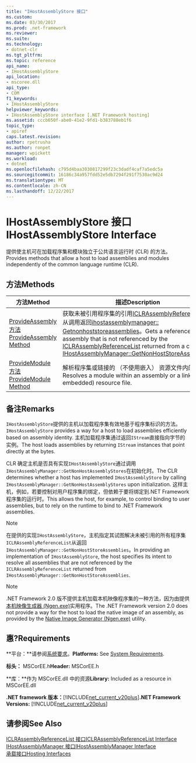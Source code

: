 ```yaml
---
title: "IHostAssemblyStore 接口"
ms.custom: 
ms.date: 03/30/2017
ms.prod: .net-framework
ms.reviewer: 
ms.suite: 
ms.technology:
- dotnet-clr
ms.tgt_pltfrm: 
ms.topic: reference
api_name:
- IHostAssemblyStore
api_location:
- mscoree.dll
api_type:
- COM
f1_keywords:
- IHostAssemblyStore
helpviewer_keywords:
- IHostAssemblyStore interface [.NET Framework hosting]
ms.assetid: cccb650f-abe0-41e2-9fd1-b383788eb1f6
topic_type:
- apiref
caps.latest.revision: 
author: rpetrusha
ms.author: ronpet
manager: wpickett
ms.workload:
- dotnet
ms.openlocfilehash: c795d4baa3030817299f23c3dadf4caf7a5edc5a
ms.sourcegitcommit: 16186c34a957fdd52e5db7294f291f7530ac9d24
ms.translationtype: MT
ms.contentlocale: zh-CN
ms.lasthandoff: 12/22/2017
---
```

# <a name="ihostassemblystore-interface"></a><span data-ttu-id="93ffd-102">IHostAssemblyStore 接口</span><span class="sxs-lookup"><span data-stu-id="93ffd-102">IHostAssemblyStore Interface</span></span>
<span data-ttu-id="93ffd-103">提供使主机可在加载程序集和模块独立于公共语言运行时 (CLR) 的方法。</span><span class="sxs-lookup"><span data-stu-id="93ffd-103">Provides methods that allow a host to load assemblies and modules independently of the common language runtime (CLR).</span></span>  
  
## <a name="methods"></a><span data-ttu-id="93ffd-104">方法</span><span class="sxs-lookup"><span data-stu-id="93ffd-104">Methods</span></span>  
  
|<span data-ttu-id="93ffd-105">方法</span><span class="sxs-lookup"><span data-stu-id="93ffd-105">Method</span></span>|<span data-ttu-id="93ffd-106">描述</span><span class="sxs-lookup"><span data-stu-id="93ffd-106">Description</span></span>|  
|------------|-----------------|  
|[<span data-ttu-id="93ffd-107">ProvideAssembly 方法</span><span class="sxs-lookup"><span data-stu-id="93ffd-107">ProvideAssembly Method</span></span>](../../../../docs/framework/unmanaged-api/hosting/ihostassemblystore-provideassembly-method.md)|<span data-ttu-id="93ffd-108">获取未被引用程序集的引用[ICLRAssemblyReferenceList](../../../../docs/framework/unmanaged-api/hosting/iclrassemblyreferencelist-interface.md)从调用返回[ihostassemblymanager:: Getnonhoststoreassemblies](../../../../docs/framework/unmanaged-api/hosting/ihostassemblymanager-getnonhoststoreassemblies-method.md)。</span><span class="sxs-lookup"><span data-stu-id="93ffd-108">Gets a reference to an assembly that is not referenced by the [ICLRAssemblyReferenceList](../../../../docs/framework/unmanaged-api/hosting/iclrassemblyreferencelist-interface.md) returned from a call to [IHostAssemblyManager::GetNonHostStoreAssemblies](../../../../docs/framework/unmanaged-api/hosting/ihostassemblymanager-getnonhoststoreassemblies-method.md).</span></span>|  
|[<span data-ttu-id="93ffd-109">ProvideModule 方法</span><span class="sxs-lookup"><span data-stu-id="93ffd-109">ProvideModule Method</span></span>](../../../../docs/framework/unmanaged-api/hosting/ihostassemblystore-providemodule-method.md)|<span data-ttu-id="93ffd-110">解析程序集或链接的 （不使用嵌入） 资源文件内的模块。</span><span class="sxs-lookup"><span data-stu-id="93ffd-110">Resolves a module within an assembly or a linked (not embedded) resource file.</span></span>|  
  
## <a name="remarks"></a><span data-ttu-id="93ffd-111">备注</span><span class="sxs-lookup"><span data-stu-id="93ffd-111">Remarks</span></span>  
 <span data-ttu-id="93ffd-112">`IHostAssemblyStore`提供的主机以加载程序集有效地基于程序集标识的方法。</span><span class="sxs-lookup"><span data-stu-id="93ffd-112">`IHostAssemblyStore` provides a way for a host to load assemblies efficiently based on assembly identity.</span></span> <span data-ttu-id="93ffd-113">主机加载程序集通过返回`IStream`直接指向字节的实例。</span><span class="sxs-lookup"><span data-stu-id="93ffd-113">The host loads assemblies by returning `IStream` instances that point directly at the bytes.</span></span>  
  
 <span data-ttu-id="93ffd-114">CLR 确定主机是否具有实现`IHostAssemblyStore`通过调用`IHostAssemblyManager::GetNonHostAssemblyStores`在初始化时。</span><span class="sxs-lookup"><span data-stu-id="93ffd-114">The CLR determines whether a host has implemented `IHostAssemblyStore` by calling `IHostAssemblyManager::GetNonHostAssemblyStores` upon initialization.</span></span> <span data-ttu-id="93ffd-115">这样主机，例如，若要控制对用户程序集的绑定，但依赖于要将绑定到.NET Framework 程序集的运行时。</span><span class="sxs-lookup"><span data-stu-id="93ffd-115">This allows the host, for example, to control binding to user assemblies, but to rely on the runtime to bind to .NET Framework assemblies.</span></span>  
  
> [!NOTE]
>  <span data-ttu-id="93ffd-116">在提供的实现`IHostAssemblyStore`，主机指定其试图解决未被引用的所有程序集`ICLRAssemblyReferenceList`从返回`IHostAssemblyManager::GetNonHostStoreAssemblies`。</span><span class="sxs-lookup"><span data-stu-id="93ffd-116">In providing an implementation of `IHostAssemblyStore`, the host specifies its intent to resolve all assemblies that are not referenced by the `ICLRAssemblyReferenceList` returned from `IHostAssemblyManager::GetNonHostStoreAssemblies`.</span></span>  
  
> [!NOTE]
>  <span data-ttu-id="93ffd-117">.NET Framework 2.0 版不提供主机加载本机映像程序集的一种方法，因为由提供[本机映像生成器 (Ngen.exe)](../../../../docs/framework/tools/ngen-exe-native-image-generator.md)实用程序。</span><span class="sxs-lookup"><span data-stu-id="93ffd-117">The .NET Framework version 2.0 does not provide a way for the host to load the native image of an assembly, as provided by the [Native Image Generator (Ngen.exe)](../../../../docs/framework/tools/ngen-exe-native-image-generator.md) utility.</span></span>  
  
## <a name="requirements"></a><span data-ttu-id="93ffd-118">惠?</span><span class="sxs-lookup"><span data-stu-id="93ffd-118">Requirements</span></span>  
 <span data-ttu-id="93ffd-119">**平台：**请参阅[系统要求](../../../../docs/framework/get-started/system-requirements.md)。</span><span class="sxs-lookup"><span data-stu-id="93ffd-119">**Platforms:** See [System Requirements](../../../../docs/framework/get-started/system-requirements.md).</span></span>  
  
 <span data-ttu-id="93ffd-120">**标头：** MSCorEE.h</span><span class="sxs-lookup"><span data-stu-id="93ffd-120">**Header:** MSCorEE.h</span></span>  
  
 <span data-ttu-id="93ffd-121">**库：**作为 MSCorEE.dll 中的资源</span><span class="sxs-lookup"><span data-stu-id="93ffd-121">**Library:** Included as a resource in MSCorEE.dll</span></span>  
  
 <span data-ttu-id="93ffd-122">**.NET framework 版本：**[!INCLUDE[net_current_v20plus](../../../../includes/net-current-v20plus-md.md)]</span><span class="sxs-lookup"><span data-stu-id="93ffd-122">**.NET Framework Versions:** [!INCLUDE[net_current_v20plus](../../../../includes/net-current-v20plus-md.md)]</span></span>  
  
## <a name="see-also"></a><span data-ttu-id="93ffd-123">请参阅</span><span class="sxs-lookup"><span data-stu-id="93ffd-123">See Also</span></span>  
 [<span data-ttu-id="93ffd-124">ICLRAssemblyReferenceList 接口</span><span class="sxs-lookup"><span data-stu-id="93ffd-124">ICLRAssemblyReferenceList Interface</span></span>](../../../../docs/framework/unmanaged-api/hosting/iclrassemblyreferencelist-interface.md)  
 [<span data-ttu-id="93ffd-125">IHostAssemblyManager 接口</span><span class="sxs-lookup"><span data-stu-id="93ffd-125">IHostAssemblyManager Interface</span></span>](../../../../docs/framework/unmanaged-api/hosting/ihostassemblymanager-interface.md)  
 [<span data-ttu-id="93ffd-126">承载接口</span><span class="sxs-lookup"><span data-stu-id="93ffd-126">Hosting Interfaces</span></span>](../../../../docs/framework/unmanaged-api/hosting/hosting-interfaces.md)
